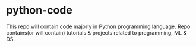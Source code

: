 # python-code
This repo will contain code majorly in Python programming language. Repo contains(or will contain) tutorials &amp; projects related to programming, ML &amp; DS.
